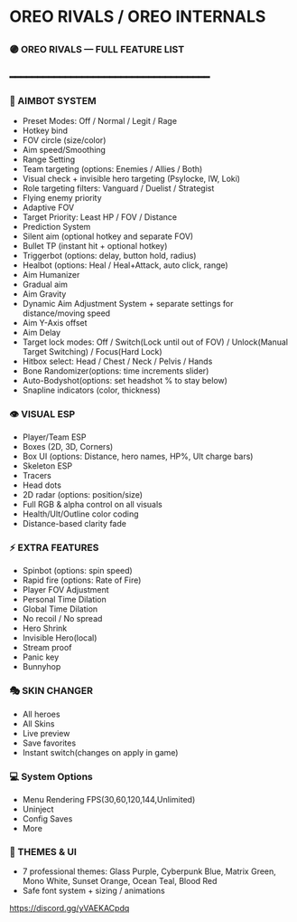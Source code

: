 # OREO RIVALS / OREO INTERNALS <meta name="google-site-verification" content="Rn5yH1Yomut6zGAD36Me64VdEH3nK_7cBzX-xI7mf7c" />
###
###
## 
<meta name="google-site-verification" content="Rn5yH1Yomut6zGAD36Me64VdEH3nK_7cBzX-xI7mf7c" />

### 🟣 OREO RIVALS — FULL FEATURE LIST
### ━━━━━━━━━━━━━━━━━━━━━━━━━━━━━━━━━━━━
### 🎯 AIMBOT SYSTEM

- Preset Modes: Off / Normal / Legit / Rage
- Hotkey bind
- FOV circle (size/color)
- Aim speed/Smoothing
- Range Setting
- Team targeting (options: Enemies / Allies / Both)
- Visual check + invisible hero targeting (Psylocke, IW, Loki)
- Role targeting filters: Vanguard / Duelist / Strategist
- Flying enemy priority
- Adaptive FOV 
- Target Priority: Least HP / FOV / Distance 
- Prediction System
- Silent aim (optional hotkey and separate FOV)
- Bullet TP (instant hit + optional hotkey)
- Triggerbot (options: delay, button hold, radius)
- Healbot (options: Heal / Heal+Attack, auto click, range)
- Aim Humanizer 
- Gradual aim 
- Aim Gravity
- Dynamic Aim Adjustment System + separate settings for distance/moving speed
- Aim Y-Axis offset
- Aim Delay
- Target lock modes: Off / Switch(Lock until out of FOV) / Unlock(Manual Target Switching) / Focus(Hard Lock)
- Hitbox select: Head / Chest / Neck / Pelvis / Hands
- Bone Randomizer(options: time increments slider)
- Auto-Bodyshot(options: set headshot % to stay below)
- Snapline indicators (color, thickness)


### 👁 VISUAL ESP

- Player/Team ESP 
- Boxes (2D, 3D, Corners)
- Box UI (options: Distance, hero names, HP%, Ult charge bars)
- Skeleton ESP 
- Tracers 
- Head dots
- 2D radar (options: position/size)
- Full RGB & alpha control on all visuals
- Health/Ult/Outline color coding
- Distance-based clarity fade


### ⚡ EXTRA FEATURES

- Spinbot (options: spin speed)
- Rapid fire (options: Rate of Fire)
- Player FOV Adjustment 
- Personal Time Dilation
- Global Time Dilation 
- No recoil / No spread
- Hero Shrink
- Invisible Hero(local)
- Stream proof
- Panic key
- Bunnyhop


### 🎭 SKIN CHANGER

- All heroes
- All Skins
- Live preview
- Save favorites
- Instant switch(changes on apply in game)


### 💻 System Options

- Menu Rendering FPS(30,60,120,144,Unlimited)
- Uninject
- Config Saves
- More


### 🎨 THEMES & UI
- 7 professional themes: Glass Purple, Cyberpunk Blue, Matrix Green, Mono White, Sunset Orange, Ocean Teal, Blood Red
- Safe font system + sizing / animations

 https://discord.gg/yVAEKACpdq
